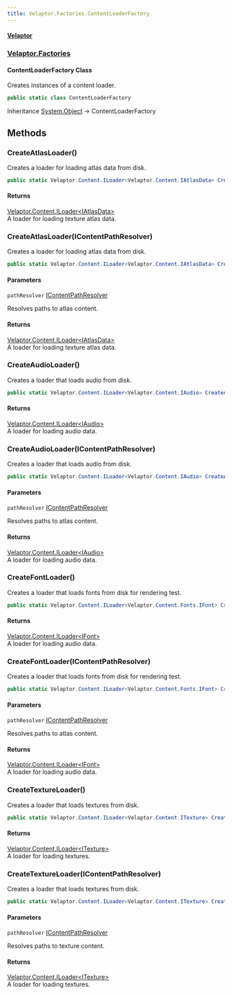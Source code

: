 ```yaml
---
title: Velaptor.Factories.ContentLoaderFactory
---
```


#### [Velaptor](Namespaces.md 'Velaptor Namespaces')
### [Velaptor.Factories](Velaptor.Factories.md 'Velaptor.Factories')

#### ContentLoaderFactory Class

Creates instances of a content loader.

```csharp
public static class ContentLoaderFactory
```

Inheritance [System.Object](https://docs.microsoft.com/en-us/dotnet/api/System.Object 'System.Object') → ContentLoaderFactory
## Methods

<a name='Velaptor.Factories.ContentLoaderFactory.CreateAtlasLoader()'></a>

### CreateAtlasLoader() 

Creates a loader for loading atlas data from disk.

```csharp
public static Velaptor.Content.ILoader<Velaptor.Content.IAtlasData> CreateAtlasLoader();
```

#### Returns
[Velaptor.Content.ILoader&lt;](Velaptor.Content.ILoader_T_.md 'Velaptor.Content.ILoader<T>')[IAtlasData](Velaptor.Content.IAtlasData.md 'Velaptor.Content.IAtlasData')[&gt;](Velaptor.Content.ILoader_T_.md 'Velaptor.Content.ILoader<T>')  
A loader for loading texture atlas data.

<a name='Velaptor.Factories.ContentLoaderFactory.CreateAtlasLoader(Velaptor.Content.IContentPathResolver)'></a>

### CreateAtlasLoader(IContentPathResolver) 

Creates a loader for loading atlas data from disk.

```csharp
public static Velaptor.Content.ILoader<Velaptor.Content.IAtlasData> CreateAtlasLoader(Velaptor.Content.IContentPathResolver pathResolver);
```
#### Parameters

<a name='Velaptor.Factories.ContentLoaderFactory.CreateAtlasLoader(Velaptor.Content.IContentPathResolver).pathResolver'></a>

`pathResolver` [IContentPathResolver](Velaptor.Content.IContentPathResolver.md 'Velaptor.Content.IContentPathResolver')

Resolves paths to atlas content.

#### Returns
[Velaptor.Content.ILoader&lt;](Velaptor.Content.ILoader_T_.md 'Velaptor.Content.ILoader<T>')[IAtlasData](Velaptor.Content.IAtlasData.md 'Velaptor.Content.IAtlasData')[&gt;](Velaptor.Content.ILoader_T_.md 'Velaptor.Content.ILoader<T>')  
A loader for loading texture atlas data.

<a name='Velaptor.Factories.ContentLoaderFactory.CreateAudioLoader()'></a>

### CreateAudioLoader() 

Creates a loader that loads audio from disk.

```csharp
public static Velaptor.Content.ILoader<Velaptor.Content.IAudio> CreateAudioLoader();
```

#### Returns
[Velaptor.Content.ILoader&lt;](Velaptor.Content.ILoader_T_.md 'Velaptor.Content.ILoader<T>')[IAudio](Velaptor.Content.IAudio.md 'Velaptor.Content.IAudio')[&gt;](Velaptor.Content.ILoader_T_.md 'Velaptor.Content.ILoader<T>')  
A loader for loading audio data.

<a name='Velaptor.Factories.ContentLoaderFactory.CreateAudioLoader(Velaptor.Content.IContentPathResolver)'></a>

### CreateAudioLoader(IContentPathResolver) 

Creates a loader that loads audio from disk.

```csharp
public static Velaptor.Content.ILoader<Velaptor.Content.IAudio> CreateAudioLoader(Velaptor.Content.IContentPathResolver pathResolver);
```
#### Parameters

<a name='Velaptor.Factories.ContentLoaderFactory.CreateAudioLoader(Velaptor.Content.IContentPathResolver).pathResolver'></a>

`pathResolver` [IContentPathResolver](Velaptor.Content.IContentPathResolver.md 'Velaptor.Content.IContentPathResolver')

Resolves paths to atlas content.

#### Returns
[Velaptor.Content.ILoader&lt;](Velaptor.Content.ILoader_T_.md 'Velaptor.Content.ILoader<T>')[IAudio](Velaptor.Content.IAudio.md 'Velaptor.Content.IAudio')[&gt;](Velaptor.Content.ILoader_T_.md 'Velaptor.Content.ILoader<T>')  
A loader for loading audio data.

<a name='Velaptor.Factories.ContentLoaderFactory.CreateFontLoader()'></a>

### CreateFontLoader() 

Creates a loader that loads fonts from disk for rendering test.

```csharp
public static Velaptor.Content.ILoader<Velaptor.Content.Fonts.IFont> CreateFontLoader();
```

#### Returns
[Velaptor.Content.ILoader&lt;](Velaptor.Content.ILoader_T_.md 'Velaptor.Content.ILoader<T>')[IFont](Velaptor.Content.Fonts.IFont.md 'Velaptor.Content.Fonts.IFont')[&gt;](Velaptor.Content.ILoader_T_.md 'Velaptor.Content.ILoader<T>')  
A loader for loading audio data.

<a name='Velaptor.Factories.ContentLoaderFactory.CreateFontLoader(Velaptor.Content.IContentPathResolver)'></a>

### CreateFontLoader(IContentPathResolver) 

Creates a loader that loads fonts from disk for rendering test.

```csharp
public static Velaptor.Content.ILoader<Velaptor.Content.Fonts.IFont> CreateFontLoader(Velaptor.Content.IContentPathResolver pathResolver);
```
#### Parameters

<a name='Velaptor.Factories.ContentLoaderFactory.CreateFontLoader(Velaptor.Content.IContentPathResolver).pathResolver'></a>

`pathResolver` [IContentPathResolver](Velaptor.Content.IContentPathResolver.md 'Velaptor.Content.IContentPathResolver')

Resolves paths to atlas content.

#### Returns
[Velaptor.Content.ILoader&lt;](Velaptor.Content.ILoader_T_.md 'Velaptor.Content.ILoader<T>')[IFont](Velaptor.Content.Fonts.IFont.md 'Velaptor.Content.Fonts.IFont')[&gt;](Velaptor.Content.ILoader_T_.md 'Velaptor.Content.ILoader<T>')  
A loader for loading audio data.

<a name='Velaptor.Factories.ContentLoaderFactory.CreateTextureLoader()'></a>

### CreateTextureLoader() 

Creates a loader that loads textures from disk.

```csharp
public static Velaptor.Content.ILoader<Velaptor.Content.ITexture> CreateTextureLoader();
```

#### Returns
[Velaptor.Content.ILoader&lt;](Velaptor.Content.ILoader_T_.md 'Velaptor.Content.ILoader<T>')[ITexture](Velaptor.Content.ITexture.md 'Velaptor.Content.ITexture')[&gt;](Velaptor.Content.ILoader_T_.md 'Velaptor.Content.ILoader<T>')  
A loader for loading textures.

<a name='Velaptor.Factories.ContentLoaderFactory.CreateTextureLoader(Velaptor.Content.IContentPathResolver)'></a>

### CreateTextureLoader(IContentPathResolver) 

Creates a loader that loads textures from disk.

```csharp
public static Velaptor.Content.ILoader<Velaptor.Content.ITexture> CreateTextureLoader(Velaptor.Content.IContentPathResolver pathResolver);
```
#### Parameters

<a name='Velaptor.Factories.ContentLoaderFactory.CreateTextureLoader(Velaptor.Content.IContentPathResolver).pathResolver'></a>

`pathResolver` [IContentPathResolver](Velaptor.Content.IContentPathResolver.md 'Velaptor.Content.IContentPathResolver')

Resolves paths to texture content.

#### Returns
[Velaptor.Content.ILoader&lt;](Velaptor.Content.ILoader_T_.md 'Velaptor.Content.ILoader<T>')[ITexture](Velaptor.Content.ITexture.md 'Velaptor.Content.ITexture')[&gt;](Velaptor.Content.ILoader_T_.md 'Velaptor.Content.ILoader<T>')  
A loader for loading textures.
